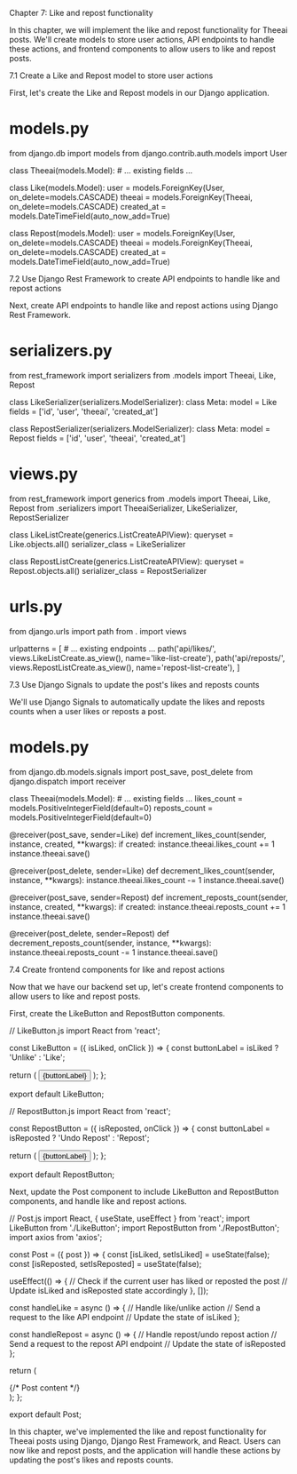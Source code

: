 Chapter 7: Like and repost functionality

In this chapter, we will implement the like and repost functionality for Theeai posts. We'll create models to store user actions, API endpoints to handle these actions, and frontend components to allow users to like and repost posts.

7.1 Create a Like and Repost model to store user actions

First, let's create the Like and Repost models in our Django application.

# models.py
from django.db import models
from django.contrib.auth.models import User

class Theeai(models.Model):
    # ... existing fields ...

class Like(models.Model):
    user = models.ForeignKey(User, on_delete=models.CASCADE)
    theeai = models.ForeignKey(Theeai, on_delete=models.CASCADE)
    created_at = models.DateTimeField(auto_now_add=True)

class Repost(models.Model):
    user = models.ForeignKey(User, on_delete=models.CASCADE)
    theeai = models.ForeignKey(Theeai, on_delete=models.CASCADE)
    created_at = models.DateTimeField(auto_now_add=True)

7.2 Use Django Rest Framework to create API endpoints to handle like and repost actions

Next, create API endpoints to handle like and repost actions using Django Rest Framework.

# serializers.py
from rest_framework import serializers
from .models import Theeai, Like, Repost

class LikeSerializer(serializers.ModelSerializer):
    class Meta:
        model = Like
        fields = ['id', 'user', 'theeai', 'created_at']

class RepostSerializer(serializers.ModelSerializer):
    class Meta:
        model = Repost
        fields = ['id', 'user', 'theeai', 'created_at']

# views.py
from rest_framework import generics
from .models import Theeai, Like, Repost
from .serializers import TheeaiSerializer, LikeSerializer, RepostSerializer

class LikeListCreate(generics.ListCreateAPIView):
    queryset = Like.objects.all()
    serializer_class = LikeSerializer

class RepostListCreate(generics.ListCreateAPIView):
    queryset = Repost.objects.all()
    serializer_class = RepostSerializer

# urls.py
from django.urls import path
from . import views

urlpatterns = [
    # ... existing endpoints ...
    path('api/likes/', views.LikeListCreate.as_view(), name='like-list-create'),
    path('api/reposts/', views.RepostListCreate.as_view(), name='repost-list-create'),
]

7.3 Use Django Signals to update the post's likes and reposts counts

We'll use Django Signals to automatically update the likes and reposts counts when a user likes or reposts a post.

# models.py
from django.db.models.signals import post_save, post_delete
from django.dispatch import receiver

class Theeai(models.Model):
    # ... existing fields ...
    likes_count = models.PositiveIntegerField(default=0)
    reposts_count = models.PositiveIntegerField(default=0)

@receiver(post_save, sender=Like)
def increment_likes_count(sender, instance, created, **kwargs):
    if created:
        instance.theeai.likes_count += 1
        instance.theeai.save()

@receiver(post_delete, sender=Like)
def decrement_likes_count(sender, instance, **kwargs):
    instance.theeai.likes_count -= 1
    instance.theeai.save()

@receiver(post_save, sender=Repost)
def increment_reposts_count(sender, instance, created, **kwargs):
    if created:
        instance.theeai.reposts_count += 1
        instance.theeai.save()

@receiver(post_delete, sender=Repost)
def decrement_reposts_count(sender, instance, **kwargs):
    instance.theeai.reposts_count -= 1
    instance.theeai.save()

7.4 Create frontend components for like and repost actions

Now that we have our backend set up, let's create frontend components to allow users to like and repost posts.

First, create the LikeButton and RepostButton components.

// LikeButton.js
import React from 'react';

const LikeButton = ({ isLiked, onClick }) => {
  const buttonLabel = isLiked ? 'Unlike' : 'Like';

  return (
    <button onClick={onClick} className="like-button">
      {buttonLabel}
    </button>
  );
};

export default LikeButton;

// RepostButton.js
import React from 'react';

const RepostButton = ({ isReposted, onClick }) => {
  const buttonLabel = isReposted ? 'Undo Repost' : 'Repost';

  return (
    <button onClick={onClick} className="repost-button">
      {buttonLabel}
    </button>
  );
};

export default RepostButton;


Next, update the Post component to include LikeButton and RepostButton components, and handle like and repost actions.

// Post.js
import React, { useState, useEffect } from 'react';
import LikeButton from './LikeButton';
import RepostButton from './RepostButton';
import axios from 'axios';

const Post = ({ post }) => {
  const [isLiked, setIsLiked] = useState(false);
  const [isReposted, setIsReposted] = useState(false);

  useEffect(() => {
    // Check if the current user has liked or reposted the post
    // Update isLiked and isReposted state accordingly
  }, []);

  const handleLike = async () => {
    // Handle like/unlike action
    // Send a request to the like API endpoint
    // Update the state of isLiked
  };

  const handleRepost = async () => {
    // Handle repost/undo repost action
    // Send a request to the repost API endpoint
    // Update the state of isReposted
  };

  return (
    <div className="post">
      {/* Post content */}
      <LikeButton isLiked={isLiked} onClick={handleLike} />
      <RepostButton isReposted={isReposted} onClick={handleRepost} />
    </div>
  );
};

export default Post;

In this chapter, we've implemented the like and repost functionality for Theeai posts using Django, Django Rest Framework, and React. Users can now like and repost posts, and the application will handle these actions by updating the post's likes and reposts counts.



